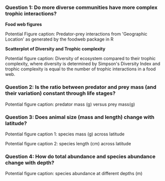 ### Question 1: Do more diverse communities have more complex trophic interactions?

**Food web figures**

Potential Figure caption: Predator-prey interactions from 'Geographic Location' as generated by the foodweb package in R

**Scatterplot of Diversity and Trophic complexity**

Potential figure caption: Diversity of ecosystem compared to their trophic complexity, where diversity is determined by Simpson's Diversity Index and trophic complexity is equal to the number of trophic interactions in a food web.


### Question 2: Is the ratio between predator and prey mass (and their variation) constant through life stages?

Potential figure caption: predator mass (g) versus prey mass(g)


### Question 3: Does animal size (mass and length) change with latitude?

Potential figure caption 1: species mass (g) across latitude

Potential figure caption 2: species length (cm) across latitude


### Question 4: How do total abundance and species abundance change with depth?
Potential figure caption: species abundance at different depths (m) 
